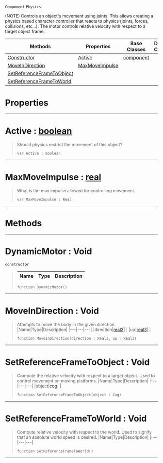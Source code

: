  `Component` `Physics`



(NOTE) Controls an object's movement using joints. This allows creating a physics based character controller that reacts to physics (joints, forces, collisions, etc...). The motor controls relative velocity with respect to a target object frame.

|Methods|Properties|Base Classes|Derived Classes|
|---|---|---|---|
|[ Constructor](https://plasmaengine.github.io/PlasmaDocs/Plasma1/C++/code_reference/class_reference/dynamicmotor.md#dynamicmotor-void)|[ Active](https://plasmaengine.github.io/PlasmaDocs/Plasma1/C++/code_reference/class_reference/dynamicmotor.md#active-plasma-engine-docum)|[component](https://plasmaengine.github.io/PlasmaDocs/Plasma1/C++/code_reference/class_reference/component.md)| |
|[ MoveInDirection](https://plasmaengine.github.io/PlasmaDocs/Plasma1/C++/code_reference/class_reference/dynamicmotor.md#moveindirection-void)|[ MaxMoveImpulse](https://plasmaengine.github.io/PlasmaDocs/Plasma1/C++/code_reference/class_reference/dynamicmotor.md#maxmoveimpulse-plasma-engi)| | |
|[ SetReferenceFrameToObject](https://plasmaengine.github.io/PlasmaDocs/Plasma1/C++/code_reference/class_reference/dynamicmotor.md#setreferenceframetoobjec)| | | |
|[ SetReferenceFrameToWorld](https://plasmaengine.github.io/PlasmaDocs/Plasma1/C++/code_reference/class_reference/dynamicmotor.md#setreferenceframetoworld)| | | |


 #  Properties


---  
 #  Active : [boolean](https://plasmaengine.github.io/PlasmaDocs/Plasma1/C++/code_reference/lightning_base_types/boolean.md)

> Should physics restrict the movement of this object?
> ``` lang=cpp, name=Lightning
> var Active : Boolean


---  
 #  MaxMoveImpulse : [real](https://plasmaengine.github.io/PlasmaDocs/Plasma1/C++/code_reference/lightning_base_types/real.md)

> What is the max impulse allowed for controlling movement.
> ``` lang=cpp, name=Lightning
> var MaxMoveImpulse : Real


---  
 #  Methods


---  
 #  DynamicMotor : Void

 `constructor`

> 
> |Name|Type|Description|
> |---|---|---|
> ``` lang=cpp, name=Lightning
> function DynamicMotor()
> ``` 


---  
 #  MoveInDirection : Void

> Attempts to move the body in the given direction.
> |Name|Type|Description|
> |---|---|---|
> |direction|[real3](https://plasmaengine.github.io/PlasmaDocs/Plasma1/C++/code_reference/lightning_base_types/real3.md)| |
> |up|[real3](https://plasmaengine.github.io/PlasmaDocs/Plasma1/C++/code_reference/lightning_base_types/real3.md)| |
> ``` lang=cpp, name=Lightning
> function MoveInDirection(direction : Real3, up : Real3)
> ``` 


---  
 #  SetReferenceFrameToObject : Void

> Compute the relative velocity with respect to a target object. Used to control movement on moving platforms.
> |Name|Type|Description|
> |---|---|---|
> |object|[cog](https://plasmaengine.github.io/PlasmaDocs/Plasma1/C++/code_reference/class_reference/cog.md)| |
> ``` lang=cpp, name=Lightning
> function SetReferenceFrameToObject(object : Cog)
> ``` 


---  
 #  SetReferenceFrameToWorld : Void

> Compute relative velocity with respect to the world. Used to signify that an absolute world speed is desired.
> |Name|Type|Description|
> |---|---|---|
> ``` lang=cpp, name=Lightning
> function SetReferenceFrameToWorld()
> ``` 


---  
 

 